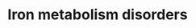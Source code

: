 ---
annotations:
- id: DOID:0111029
  parent: genetic disease
  type: Disease Ontology
  value: hemochromatosis type 1
- id: DOID:2351
  parent: disease of metabolism
  type: Disease Ontology
  value: iron metabolism disease
- id: DOID:0050711
  parent: genetic disease
  type: Disease Ontology
  value: aceruloplasminemia
- id: DOID:655
  parent: genetic disease
  type: Disease Ontology
  value: inherited metabolic disorder
- id: DOID:0111030
  parent: genetic disease
  type: Disease Ontology
  value: hemochromatosis type 3
- id: DOID:0111032
  parent: genetic disease
  type: Disease Ontology
  value: hemochromatosis type 2B
- id: DOID:0050649
  parent: genetic disease
  type: Disease Ontology
  value: atransferrinemia
- id: DOID:0111027
  parent: genetic disease
  type: Disease Ontology
  value: hemochromatosis type 2A
- id: PW:0002631
  parent: regulatory pathway
  type: Pathway Ontology
  value: iron uptake pathway
- id: PW:0001816
  parent: disease pathway
  type: Pathway Ontology
  value: inborn error of metal metabolism pathway
- id: DOID:0111139
  parent: genetic disease
  type: Disease Ontology
  value: mitochondrial complex III deficiency
- id: DOID:12118
  parent: disease of metabolism
  type: Disease Ontology
  value: pulmonary hemosiderosis
- id: DOID:0111948
  parent: genetic disease
  type: Disease Ontology
  value: immunodeficiency 46
- id: DOID:0111031
  parent: genetic disease
  type: Disease Ontology
  value: hemochromatosis type 5
- id: PW:0000004
  parent: regulatory pathway
  type: Pathway Ontology
  value: regulatory pathway
- id: DOID:0111028
  parent: genetic disease
  type: Disease Ontology
  value: hemochromatosis type 4
- id: DOID:0110734
  parent: central nervous system disease
  type: Disease Ontology
  value: neurodegeneration with brain iron accumulation
- id: PW:0001589
  parent: disease pathway
  type: Pathway Ontology
  value: inborn error of metabolism pathway
- id: PW:0001831
  parent: regulatory pathway
  type: Pathway Ontology
  value: altered iron homeostasis pathway
- id: CL:0000003
  parent: native cell
  type: Cell Type Ontology
  value: native cell
- id: DOID:0050642
  type: Disease Ontology
  value: hypochromic microcytic anemia
- id: DOID:0111455
  parent: genetic disease
  type: Disease Ontology
  value: GRACILE syndrome
- id: DOID:0111256
  parent: genetic disease
  type: Disease Ontology
  value: hyperferritinemia-cataract syndrome
- id: PW:0000590
  parent: regulatory pathway
  type: Pathway Ontology
  value: iron homeostasis pathway
- id: DOID:12119
  parent: disease of metabolism
  type: Disease Ontology
  value: hemosiderosis
- id: DOID:0110737
  parent: genetic disease
  type: Disease Ontology
  value: neurodegeneration with brain iron accumulation 3
- id: CL:0000584
  parent: native cell
  type: Cell Type Ontology
  value: enterocyte
authors:
- AmauryPelzer
- EmiliaAgasi
- DeSl
- Eweitz
- Egonw
citedin: ''
communities:
- IEM
- ONTOX
description: This pathway was inspired by Figure 40.1 of Chapter 40 (ed. 4) of the
  book of Blau (ISBN 3642403360 (978-3642403361)).  Intestinal iron is reduced by
  an cytochrome b reductase 1 (CYBRD1) and transported into intestinal cells by the
  divalent metal transporter SLC11A2 (or DMT1). Inside cells, iron is stored as ferritin
  (FT). On the basolateral side, iron leaves the epithelium via a basolateral transporter,
  SLC40A1 (or IREG1), followed by oxidation through the action of hephaestin (Heph),
  a membrane-bound ceruloplasmin-like multicopper ferroxidase. Iron-loaded transferrin
  (Fe2-Tf) binds to the transferrin receptor (TfRC) on the surface of cells. The receptor-transferrin
  complex, localized in clathrin-coated pits (TTTT), is invaginated and forms endosomes.
  These specialized endosomes acquire a low internal pH due to the action of a proton
  pump (not shown). This leads to the dissociation of the iron from transferrin. Iron
  can be converted into its ferrous form by the metalloreductase STEAP3 and then leave
  the endosomes via SLC11A2. Apo-transferrin and transferrin receptors recycle to
  the plasma membrane for reuse. This iron uptake mechanism is found in most cell
  types, including enterocyte precursor cells. Excess iron can leave at least some
  cell types via SLC40A1 and can be converted to its ferric form by ceruloplasmin
  (CP), a non-membrane multicopper ferroxidase. Hereditary hemochromatosis results
  from mutations in HFE. HFE forms a heterodimer with β2-microglobulin, and some mutations
  that lead to hemochromatosis interrupt this interaction and thus lead to excess
  iron accumulation. Defects in a second transferrin receptor, TfR2, have recently
  been implicated in type 3 hemochromatosis. Hepcidin (HAMP) modulates cellular iron
  export through ferroportin (SLC40A1) by internalizing it into vesicles when the
  iron concentration is high. HFE, TfR2 and HJV are Hepcidin regulators which are
  mutated in hereditary hemochromatosis.
last-edited: 2025-08-15
ndex: null
organisms:
- Homo sapiens
redirect_from:
- /index.php/Pathway:WP5172
- /instance/WP5172
- /instance/WP5172_r140355
revision: r140355
schema-jsonld:
- '@context': https://schema.org/
  '@id': https://wikipathways.github.io/pathways/WP5172.html
  '@type': Dataset
  creator:
    '@type': Organization
    name: WikiPathways
  description: This pathway was inspired by Figure 40.1 of Chapter 40 (ed. 4) of the
    book of Blau (ISBN 3642403360 (978-3642403361)).  Intestinal iron is reduced by
    an cytochrome b reductase 1 (CYBRD1) and transported into intestinal cells by
    the divalent metal transporter SLC11A2 (or DMT1). Inside cells, iron is stored
    as ferritin (FT). On the basolateral side, iron leaves the epithelium via a basolateral
    transporter, SLC40A1 (or IREG1), followed by oxidation through the action of hephaestin
    (Heph), a membrane-bound ceruloplasmin-like multicopper ferroxidase. Iron-loaded
    transferrin (Fe2-Tf) binds to the transferrin receptor (TfRC) on the surface of
    cells. The receptor-transferrin complex, localized in clathrin-coated pits (TTTT),
    is invaginated and forms endosomes. These specialized endosomes acquire a low
    internal pH due to the action of a proton pump (not shown). This leads to the
    dissociation of the iron from transferrin. Iron can be converted into its ferrous
    form by the metalloreductase STEAP3 and then leave the endosomes via SLC11A2.
    Apo-transferrin and transferrin receptors recycle to the plasma membrane for reuse.
    This iron uptake mechanism is found in most cell types, including enterocyte precursor
    cells. Excess iron can leave at least some cell types via SLC40A1 and can be converted
    to its ferric form by ceruloplasmin (CP), a non-membrane multicopper ferroxidase.
    Hereditary hemochromatosis results from mutations in HFE. HFE forms a heterodimer
    with β2-microglobulin, and some mutations that lead to hemochromatosis interrupt
    this interaction and thus lead to excess iron accumulation. Defects in a second
    transferrin receptor, TfR2, have recently been implicated in type 3 hemochromatosis.
    Hepcidin (HAMP) modulates cellular iron export through ferroportin (SLC40A1) by
    internalizing it into vesicles when the iron concentration is high. HFE, TfR2
    and HJV are Hepcidin regulators which are mutated in hereditary hemochromatosis.
  keywords:
  - (R)-4'-phosphopantothenate
  - (R)-pantothenate
  - BCS1L
  - CP
  - CYBRD1
  - FTH1
  - FTL
  - Fe²⁺
  - Fe³⁺
  - HAMP
  - HEPH
  - HFE
  - HJV
  - PANK2
  - SLC11A2
  - SLC40A1
  - STEAP3
  - TF
  - TFR2
  - TFRC
  - UQCRFS1
  license: CC0
  name: Iron metabolism disorders
seo: CreativeWork
title: Iron metabolism disorders
wpid: WP5172
---